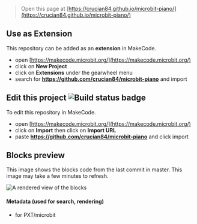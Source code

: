 
> Open this page at [https://crucian84.github.io/microbit-piano/](https://crucian84.github.io/microbit-piano/)

## Use as Extension

This repository can be added as an **extension** in MakeCode.

* open [https://makecode.microbit.org/](https://makecode.microbit.org/)
* click on **New Project**
* click on **Extensions** under the gearwheel menu
* search for **https://github.com/crucian84/microbit-piano** and import

## Edit this project ![Build status badge](https://github.com/crucian84/microbit-piano/workflows/MakeCode/badge.svg)

To edit this repository in MakeCode.

* open [https://makecode.microbit.org/](https://makecode.microbit.org/)
* click on **Import** then click on **Import URL**
* paste **https://github.com/crucian84/microbit-piano** and click import

## Blocks preview

This image shows the blocks code from the last commit in master.
This image may take a few minutes to refresh.

![A rendered view of the blocks](https://github.com/crucian84/microbit-piano/raw/master/.github/makecode/blocks.png)

#### Metadata (used for search, rendering)

* for PXT/microbit
<script src="https://makecode.com/gh-pages-embed.js"></script><script>makeCodeRender("{{ site.makecode.home_url }}", "{{ site.github.owner_name }}/{{ site.github.repository_name }}");</script>
